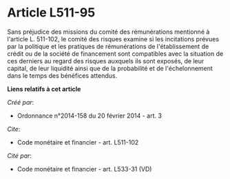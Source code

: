 # Article L511-95

Sans préjudice des missions du comité des rémunérations mentionné à l'article L. 511-102, le comité des risques examine si
les incitations prévues par la politique et les pratiques de rémunérations de l'établissement de crédit ou de la société de
financement sont compatibles avec la situation de ces derniers au regard des risques auxquels ils sont exposés, de leur
capital, de leur liquidité ainsi que de la probabilité et de l'échelonnement dans le temps des bénéfices attendus.

**Liens relatifs à cet article**

_Créé par_:

  - Ordonnance n°2014-158 du 20 février 2014 - art. 3

_Cite_:

  - Code monétaire et financier - art. L511-102

_Cité par_:

  - Code monétaire et financier - art. L533-31 (VD)
